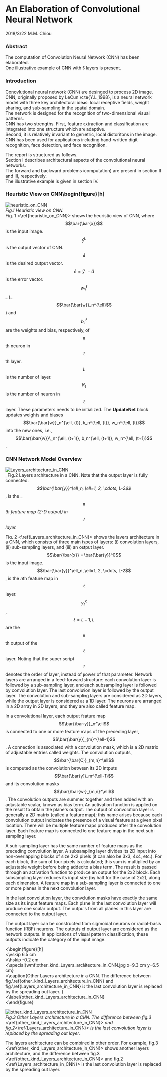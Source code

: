 # An Elaboration of Convolutional Neural Network

2018/3/22 M.M. Chiou

### Abstract

The computation of Convolution Neural Network \(CNN\) has been elaborated.  
One illustrative example of CNN with 6 layers is present.

### Introduction

Conovlutional neural network \(CNN\) are desinged to process 2D image.  
CNN, originally proposed by LeCun \cite{Y.L\_1998}, is a neural network model with three key architectural ideas: local receptive fields, weight sharing, and sub-sampling in the spatial domain.  
The network is designed for the recognition of two-dimensional visual patterns.  
CNN has two strengths. First, feature extraction and classification are integrated into one structure which are adaptive.  
Second, it is relatively invariant to gemetric, local distoritons in the image.  
CNN has been used for applications including hand-written digit recognition, face detection, and face recognition.

The report is structured as follows.  
Section I describes architectural aspects of the convolutional neural networks.  
The forward and backward problems \(computation\) are present in section II and III, respectively.  
The illustrative example is given in section IV.

### Heuristic View on CNN\begin{figure}\[h\]

![heuristic\_on\_CNN](/assets/heuristic_on_CNN.jpg)  
_Fig.1 Heuristic view on CNN._  
Fig. 1 &lt;\ref{heuristic_on\_CNN}&gt; shows the heuristic view of CNN, where $$\bar{\bar{x}}$$ is the input image. $$\bar{y}^L$$ is the output vector of CNN. $$\bar{d}$$ is the desired output vector. $$\bar{e} = \bar{y}^L - \bar{d}$$ is the error vector. $$w_n^\ell$$_ \(_$$\bar{\bar{w}}_n^{\ell}$$\) and $$b_n^\ell$$ are the weights and bias, respectively, of $$n$$th neuron in $$\ell$$th layer. $$L$$ is the number of layer. $$N_\ell$$ is the number of neuron in $$\ell$$ layer. These parameters needs to be initialized. The **UpdateNet** block updates weights and biases $$\bar{\bar{w}}_n^{\ell, (t)}, b_n^{\ell, (t)}, w_n^{\ell, (t)}$$ into the new ones, i.e., $$\bar{\bar{w}}\_n^{\ell, (t+1)}, b_n^{\ell, (t+1)}, w_n^{\ell, (t+1)}$$.

### CNN Network Model Overview

![Layers\_architecture\_in\_CNN](/assets/Layers_architecture_in_CNN.jpg)  
_Fig.2 Layers architecture in a CNN. Note that the output layer is fully connected. _$$\bar{\bar{y}}^\ell_n, \ell=1, 2, \cdots, L-2$$_, is the _$$n$$_th  feature map \(2-D output\) in _$$\ell$$_ layer._

Fig. 2 &lt;\ref{Layers\_architecture\_in\_CNN}&gt; shows the layers architecture in a CNN, which consists of three main types of layers: \(i\) convolution layers, \(ii\) sub-sampling layers, and \(iii\) an output layer. $$\bar{\bar{x}} = \bar{\bar{y}}^0$$ is the input image. $$\bar{\bar{y}}^\ell_n, \ell=1, 2, \cdots, L-2$$, is the $n$th feature map in $$\ell$$ layer.$$y_n^\ell$$, $$\ell=L-1, L$$ are the $$n$$th output of the $$\ell$$ layer. Noting that the super script $$\ell$$ denotes the order of layer, instead of power of that parameter. Network layers are arranged in a feed-forward structure: each convolution layer is followed by a sub-sampling layer, and each subsampling layer is followed by convolution layer. The last convolution layer is followed by the output layer. The convolution and sub-sampling layers are considered as 2D layers, while the output layer is considered as a 1D layer. The neurons are arranged in a 2D array in 2D layers, and they are also called feature map.

In a convolutional layer, each output feature map $$\bar{\bar{y}}_n^\ell$$ is connected to one or more feature maps of the preceding layer, $$\bar{\bar{y}}_{m}^{\ell-1}$$. A connection is associated with a convolution mask, which is a 2D matrix of adjustable entries called weights. The convolution outputs, $$\bar{\bar{C}}_{m,n}^\ell$$ is computed as the convolution between its 2D intputs $$\bar{\bar{y}}_m^{\ell-1}$$ and its convolution masks $$\bar{\bar{w}}_{m,n}^\ell$$. The convolution outputs are summed together and then added with an adjustable scalar, known as bias term. An activation function is applied on the result to obtain the plane's output. The output of convolution layer is generally a 2D matrix \(called a feature map\); this name arises because each convolution output indicates the presence of a visual feature at a given pixel location. There will be multiple feature maps produced after the convolution layer. Each feature map is connected to one feature map in the next sub-sampling layer.

A sub-sampling layer has the same number of feature maps as the preceding convolution layer. A subsampling layer divides its 2D input into non-overlapping blocks of size 2x2 pixels \(it can also be 3x3, 4x4, etc.\). For each block, the sum of four pixels is calculated; this sum is multiplied by an adjustable weight before being added to a bias term. The result is passed through an activation function to produce an output for the 2x2 block. Each subsampling layer reduces its input size \(by half for the case of 2x2\), along each dimension. A feature map in a sub-sampling layer is connected to one or more planes in the next convolution layer.

In the last convolution layer, the convolution masks have exactly the same size as its input feature maps. Each plane in the last convolution layer will produce one scalar output. The outputs from all planes in this layer are connected to the output layer.

The output layer can be constructed from sigmoidal neurons or radial-basis function \(RBF\) neurons. The outputs of output layer are considered as the network outputs. In applications of visual pattern classification, these outputs indicate the category of the input image.

&lt;\begin{figure}\[h\]  
&lt;\vskip 6.5 cm  
&lt;\hskip -0.2 cm  
&lt;\special{wmf:other\_kind\_Layers\_architecture\_in\_CNN.jpg x=9.3 cm y=6.5 cm}  
&lt;\caption{Other Layers architecture in a CNN. The difference between fig.\ref{other\_kind\_Layers\_architecture\_in\_CNN} and fig.\ref{Layers\_architecture\_in\_CNN} is the last convolution layer is replaced by the spreading out layer. }  
&lt;\label{other\_kind\_Layers\_architecture\_in\_CNN}  
&lt;\end{figure}

![other\_kind\_Layers\_architecture\_in\_CNN](/assets/other_kind_Layers_architecture_in_CNN.jpg)  
_Fig.3 Other Layers architecture in a CNN. The difference between fig.3_ &lt;\ref{other\_kind\_Layers\_architecture\_in\_CNN}&gt; _and fig.2_&lt;\ref{Layers\_architecture\_in\_CNN}&gt; _is the last convolution layer is replaced by the spreading out layer._

The layers architecture can be combined in other order. For example, fig.3 &lt;\ref{other\_kind\_Layers\_architecture\_in\_CNN}&gt; shows another layers architecture, and the difference between fig.3 &lt;\ref{other\_kind\_Layers\_architecture\_in\_CNN}&gt; and fig.2 &lt;\ref{Layers\_architecture\_in\_CNN}&gt; is the last convolution layer is replaced by the spreading out layer.

